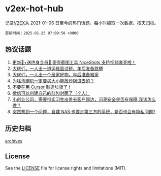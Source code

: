# v2ex-hot-hub

 记录[V2EX](https://www.v2ex.com/)从 2021-01-06 日至今的热门话题。每小时抓取一次数据，按天[归档](archives)。

`更新时间：2025-01-25 07:09:58 +0800`

## 热议话题

1. [更新🎉+送终身会员🎁 带壳截图工具 NiceShots 支持视频套壳啦！](https://www.v2ex.com/t/1107535)
1. [大佬们，一人出一道运维面试题，年后准备跳槽](https://www.v2ex.com/t/1107485)
1. [大佬们，一人出一个居家好物，年后准备搬家](https://www.v2ex.com/t/1107531)
1. [为啥洗碗机一定要买大小能放炒锅进去的？](https://www.v2ex.com/t/1107522)
1. [不要在用 Cursor 制造垃圾了！](https://www.v2ex.com/t/1107536)
1. [微信可以创建自己的红包封面了（个人）](https://www.v2ex.com/t/1107475)
1. [小创业公司，需要带实习生出差去客户那边，问我安全是否有保障 我该怎么做？](https://www.v2ex.com/t/1107555)
1. [突然想到一个问题，自建 NAS 也要走第三方的系统，是否也会有隐私问题?](https://www.v2ex.com/t/1107486)

## 历史归档

[archives](archives)

## License

See the [LICENSE](LICENSE) file for license rights and limitations (MIT).
